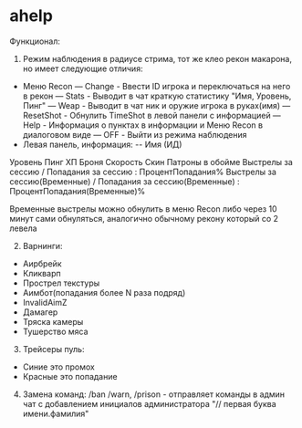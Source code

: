 # ahelp
Функционал:
1. Режим наблюдения в радиусе стрима, тот же клео рекон макарона, но имеет следующие отличия:
- Меню Recon
— Change - Ввести ID игрока и переключаться на него в рекон
— Stats - Выводит в чат краткую статистику "Имя, Уровень, Пинг"
— Weap - Выводит в чат ник и оружие игрока в руках(имя)
— ResetShot - Обнулить TimeShot в левой панели с информацией
— Help - Информация о пунктах в информации и Меню Recon в диалоговом виде
— OFF - Выйти из режима наблюдения
- Левая панель, информация:
--
Имя
(ИД)

Уровень
Пинг
ХП
Броня
Скорость
Скин
Патроны в обойме
Выстрелы за сессию / Попадания за сессию : ПроцентПопадания%
Выстрелы за сессию(Временные) / Попадания за сессию(Временные) : ПроцентПопадания(Временные)%

Временные выстрелы можно обнулить в меню Recon либо через 10 минут сами обнуляться, аналогично обычному рекону который со 2 левела

2. Варнинги:
- Аирбрейк
- Кликварп
- Прострел текстуры
- Аимбот(попадания более N раза подряд)
- InvalidAimZ
- Дамагер
- Тряска камеры
- Тушерство мяса

3. Трейсеры пуль:
- Синие это промох
- Красные это попадание

4. Замена команд:
/ban /warn, /prison - отправляет команды в админ чат с добавлением инициалов администратора "// первая буква имени.фамилия"
